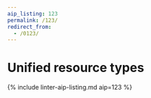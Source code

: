 ```yaml
---
aip_listing: 123
permalink: /123/
redirect_from:
  - /0123/
---
```


# Unified resource types

{% include linter-aip-listing.md aip=123 %}
